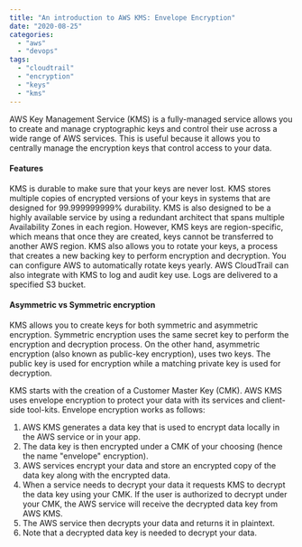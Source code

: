 ```yaml
---
title: "An introduction to AWS KMS: Envelope Encryption"
date: "2020-08-25"
categories: 
  - "aws"
  - "devops"
tags: 
  - "cloudtrail"
  - "encryption"
  - "keys"
  - "kms"
---
```


AWS Key Management Service (KMS) is a fully-managed service allows you to create and manage cryptographic keys and control their use across a wide range of AWS services. This is useful because it allows you to centrally manage the encryption keys that control access to your data.

#### Features

KMS is durable to make sure that your keys are never lost. KMS stores multiple copies of encrypted versions of your keys in systems that are designed for 99.999999999% durability. KMS is also designed to be a highly available service by using a redundant architect that spans multiple Availability Zones in each region. However, KMS keys are region-specific, which means that once they are created, keys cannot be transferred to another AWS region. KMS also allows you to rotate your keys, a process that creates a new backing key to perform encryption and decryption. You can configure AWS to automatically rotate keys yearly. AWS CloudTrail can also integrate with KMS to log and audit key use. Logs are delivered to a specified S3 bucket.

#### Asymmetric vs Symmetric encryption

KMS allows you to create keys for both symmetric and asymmetric encryption. Symmetric encryption uses the same secret key to perform the encryption and decryption process. On the other hand, asymmetric encryption (also known as public-key encryption), uses two keys. The public key is used for encryption while a matching private key is used for decryption.

KMS starts with the creation of a Customer Master Key (CMK). AWS KMS uses envelope encryption to protect your data with its services and client-side tool-kits. Envelope encryption works as follows:

1. AWS KMS generates a data key that is used to encrypt data locally in the AWS service or in your app.
2. The data key is then encrypted under a CMK of your choosing (hence the name "envelope" encryption).
3. AWS services encrypt your data and store an encrypted copy of the data key along with the encrypted data.
4. When a service needs to decrypt your data it requests KMS to decrypt the data key using your CMK. If the user is authorized to decrypt under your CMK, the AWS service will receive the decrypted data key from AWS KMS.
5. The AWS service then decrypts your data and returns it in plaintext.
6. Note that a decrypted data key is needed to decrypt your data.
